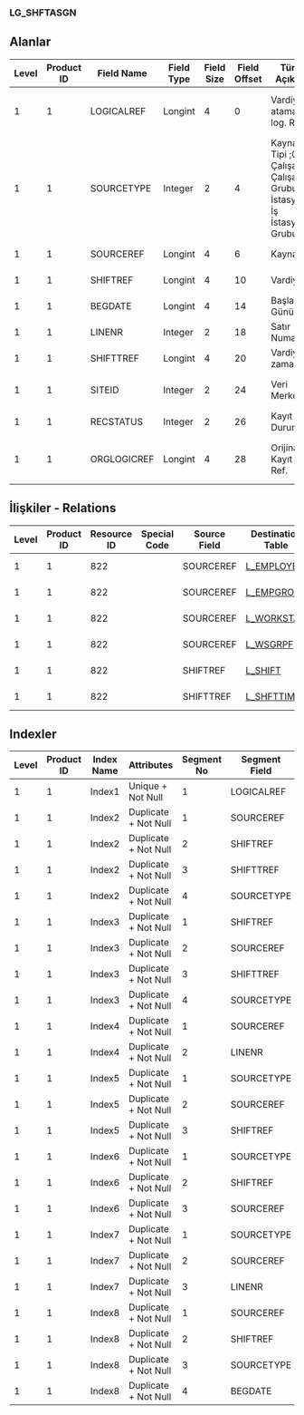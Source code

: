### LG_SHFTASGN

## Alanlar

**Level**|**Product ID**|**Field Name**|**Field Type**|**Field Size**|**Field Offset**|**Türkçe Açıklama**|**Expression**
-----|-----|-----|-----|-----|-----|-----|-----
1|1|LOGICALREF|Longint|4|0|Vardiya ataması log. Ref.|Shift Assignment Logical Reference
1|1|SOURCETYPE|Integer|2|4|Kaynak Tipi ;0 Çalışan;1 Çalışan Grubu;2 İş İstasyonu;3 İş İstasyonu Grubu|Resource Type ;0 Çalışan;1 Çalışan Grubu;2 İş İstasyonu;3 İş İstasyonu Grubu
1|1|SOURCEREF|Longint|4|6|Kaynak ref.|Resource Reference
1|1|SHIFTREF|Longint|4|10|Vardiya ref.|Shift Reference
1|1|BEGDATE|Longint|4|14|Başlangıç Günü|Beginning Day
1|1|LINENR|Integer|2|18|Satır Numarası|Line Number
1|1|SHIFTTREF|Longint|4|20|Vardiya zamanı ref.|Shift Time Reference
1|1|SITEID|Integer|2|24|Veri Merkezi|Data Processing Site
1|1|RECSTATUS|Integer|2|26|Kayıt Durumu|Record Status
1|1|ORGLOGICREF|Longint|4|28|Orijinal Kayıt Log. Ref.|Original Record Logical Reference

## İlişkiler - Relations
**Level**|**Product ID**|**Resource ID**|**Special Code**|**Source Field**|**Destination Table**|**Destination Field**|**Relation Type**|**Extra Condition**
-----|-----|-----|-----|-----|-----|-----|-----|-----
1|1|822||SOURCEREF|[L_EMPLOYEE](../L_EMPLOYEE "L_EMPLOYEE")|LOGICALREF|one-to-one|SOURCETYPE = 0
1|1|822||SOURCEREF|[L_EMPGROUP](../L_EMPGROUP "L_EMPGROUP")|LOGICALREF|one-to-one|SOURCETYPE = 1
1|1|822||SOURCEREF|[L_WORKSTAT](../L_WORKSTAT "L_WORKSTAT")|LOGICALREF|one-to-one|SOURCETYPE = 2
1|1|822||SOURCEREF|[L_WSGRPF](../L_WSGRPF "L_WSGRPF")|LOGICALREF|one-to-one|SOURCETYPE = 3
1|1|822||SHIFTREF|[L_SHIFT](../L_SHIFT "L_SHIFT")|LOGICALREF|one-to-one|
1|1|822||SHIFTTREF|[L_SHFTTIME](../L_SHFTTIME "L_SHFTTIME")|LOGICALREF|one-to-one|

## Indexler
**Level**|**Product ID**|**Index Name**|**Attributes**|**Segment No**|**Segment Field**|**Sense**
-----|-----|-----|-----|-----|-----|-----
1|1|Index1|Unique + Not Null|1|LOGICALREF|Ascending
1|1|Index2|Duplicate + Not Null|1|SOURCEREF|Ascending
1|1|Index2|Duplicate + Not Null|2|SHIFTREF|Ascending
1|1|Index2|Duplicate + Not Null|3|SHIFTTREF|Ascending
1|1|Index2|Duplicate + Not Null|4|SOURCETYPE|Ascending
1|1|Index3|Duplicate + Not Null|1|SHIFTREF|Ascending
1|1|Index3|Duplicate + Not Null|2|SOURCEREF|Ascending
1|1|Index3|Duplicate + Not Null|3|SHIFTTREF|Ascending
1|1|Index3|Duplicate + Not Null|4|SOURCETYPE|Ascending
1|1|Index4|Duplicate + Not Null|1|SOURCEREF|Ascending
1|1|Index4|Duplicate + Not Null|2|LINENR|Ascending
1|1|Index5|Duplicate + Not Null|1|SOURCETYPE|Ascending
1|1|Index5|Duplicate + Not Null|2|SOURCEREF|Ascending
1|1|Index5|Duplicate + Not Null|3|SHIFTREF|Ascending
1|1|Index6|Duplicate + Not Null|1|SOURCETYPE|Ascending
1|1|Index6|Duplicate + Not Null|2|SHIFTREF|Ascending
1|1|Index6|Duplicate + Not Null|3|SOURCEREF|Ascending
1|1|Index7|Duplicate + Not Null|1|SOURCETYPE|Ascending
1|1|Index7|Duplicate + Not Null|2|SOURCEREF|Ascending
1|1|Index7|Duplicate + Not Null|3|LINENR|Ascending
1|1|Index8|Duplicate + Not Null|1|SOURCEREF|Ascending
1|1|Index8|Duplicate + Not Null|2|SHIFTREF|Ascending
1|1|Index8|Duplicate + Not Null|3|SOURCETYPE|Ascending
1|1|Index8|Duplicate + Not Null|4|BEGDATE|Ascending
